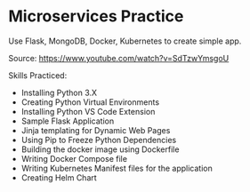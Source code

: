 # Microservices Practice

Use Flask, MongoDB, Docker, Kubernetes to create simple app.

Source: https://www.youtube.com/watch?v=SdTzwYmsgoU

Skills Practiced:
- Installing Python 3.X 
- Creating Python Virtual Environments 
- Installing Python VS Code Extension 
- Sample Flask Application 
- Jinja templating for Dynamic Web Pages 
- Using Pip to Freeze Python Dependencies 
- Building the docker image using Dockerfile 
- Writing Docker Compose file 
- Writing Kubernetes Manifest files for the application 
- Creating Helm Chart
